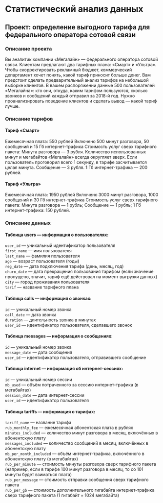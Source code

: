 # Статистический анализ данных
## Проект: определение выгодного тарифа для федерального оператора сотовой связи

### Описание проекта
Вы аналитик компании «Мегалайн» — федерального оператора сотовой связи. Клиентам предлагают два тарифных плана: «Смарт» и «Ультра». Чтобы скорректировать рекламный бюджет, коммерческий департамент хочет понять, какой тариф приносит больше денег.
Вам предстоит сделать предварительный анализ тарифов на небольшой выборке клиентов. В вашем распоряжении данные 500 пользователей «Мегалайна»: кто они, откуда, каким тарифом пользуются, сколько звонков и сообщений каждый отправил за 2018-й год. Нужно проанализировать поведение клиентов и сделать вывод — какой тариф лучше.

### Описание тарифов

#### Тариф «Смарт»
Ежемесячная плата: 550 рублей
Включено 500 минут разговора, 50 сообщений и 15 Гб интернет-трафика
Стоимость услуг сверх тарифного пакета:
Минута разговора — 3 рубля. Количество использованных минут и мегабайтов «Мегалайн» всегда округляет вверх. Если пользователь проговорил всего 1 секунду, в тарифе засчитывается целая минута.
Сообщение — 3 рубля.
1 Гб интернет-трафика — 200 рублей.

#### Тариф «Ультра»
Ежемесячная плата: 1950 рублей
Включено 3000 минут разговора, 1000 сообщений и 30 Гб интернет-трафика
Стоимость услуг сверх тарифного пакета:
Минута разговора — 1 рубль;
Сообщение — 1 рубль;
1 Гб интернет-трафика: 150 рублей.

### Описание данных

#### Таблица users — информация о пользователях:
`user_id` — уникальный идентификатор пользователя  
`first_name` — имя пользователя  
`last_name` — фамилия пользователя  
`age` — возраст пользователя (годы)  
`reg_date` — дата подключения тарифа (день, месяц, год)  
`churn_date` — дата прекращения пользования тарифом (если значение пропущено, значит, тариф ещё действовал на момент выгрузки данных)  
`city` — город проживания пользователя  
`tarif` — название тарифного плана  

#### Таблица calls — информация о звонках:
`id` — уникальный номер звонка  
`call_date` — дата звонка  
`duration` — длительность звонка в минутах  
`user_id` — идентификатор пользователя, сделавшего звонок  

#### Таблица messages — информация о сообщениях:
`id` — уникальный номер звонка  
`message_date` — дата сообщения  
`user_id` — идентификатор пользователя, отправившего сообщение  

#### Таблица internet — информация об интернет-сессиях:
`id` — уникальный номер сессии  
`mb_used` — объём потраченного за сессию интернет-трафика (в мегабайтах)  
`session_date` — дата интернет-сессии  
`user_id` — идентификатор пользователя  

#### Таблица tariffs — информация о тарифах:
`tariff_name` — название тарифа  
`rub_monthly_fee` — ежемесячная абонентская плата в рублях  
`minutes_included` — количество минут разговора в месяц, включённых в абонентскую плату  
`messages_included` — количество сообщений в месяц, включённых в абонентскую плату  
`mb_per_month_included` — объём интернет-трафика, включённого в абонентскую плату (в мегабайтах)  
`rub_per_minute` — стоимость минуты разговора сверх тарифного пакета (например, если в тарифе 100 минут разговора в месяц, то со 101 минуты будет взиматься плата)  
`rub_per_message` — стоимость отправки сообщения сверх тарифного пакета  
`rub_per_gb` — стоимость дополнительного гигабайта интернет-трафика сверх тарифного пакета (1 гигабайт = 1024 мегабайта)  
